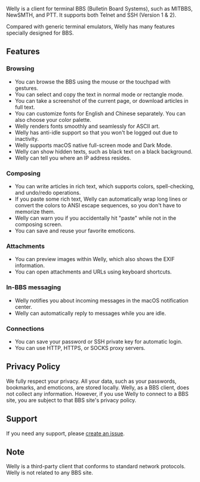 Welly is a client for terminal BBS (Bulletin Board Systems), such as MITBBS, NewSMTH, and PTT. It supports both Telnet and SSH (Version 1 & 2).

Compared with generic terminal emulators, Welly has many features specially designed for BBS.

## Features

### Browsing

- You can browse the BBS using the mouse or the touchpad with gestures.
- You can select and copy the text in normal mode or rectangle mode.
- You can take a screenshot of the current page, or download articles in full text.
- You can customize fonts for English and Chinese separately. You can also choose your color palette.
- Welly renders fonts smoothly and seamlessly for ASCII art.
- Welly has anti-idle support so that you won't be logged out due to inactivity.
- Welly supports macOS native full-screen mode and Dark Mode.
- Welly can show hidden texts, such as black text on a black background.
- Welly can tell you where an IP address resides.

### Composing

- You can write articles in rich text, which supports colors, spell-checking, and undo/redo operations.
- If you paste some rich text, Welly can automatically wrap long lines or convert the colors to ANSI escape sequences, so you don't have to memorize them.
- Welly can warn you if you accidentally hit "paste" while not in the composing screen.
- You can save and reuse your favorite emoticons.

### Attachments

- You can preview images within Welly, which also shows the EXIF information.
- You can open attachments and URLs using keyboard shortcuts.

### In-BBS messaging

- Welly notifies you about incoming messages in the macOS notification center.
- Welly can automatically reply to messages while you are idle.

### Connections

- You can save your password or SSH private key for automatic login.
- You can use HTTP, HTTPS, or SOCKS proxy servers.

## Privacy Policy

We fully respect your privacy. All your data, such as your passwords, bookmarks, and emoticons, are stored locally. Welly, as a BBS client, does not collect any information. However, if you use Welly to connect to a BBS site, you are subject to that BBS site's privacy policy.

## Support

If you need any support, please [create an issue](https://github.com/ytang/welly/issues).

## Note

Welly is a third-party client that conforms to standard network protocols. Welly is not related to any BBS site.

